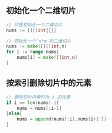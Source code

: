



## 初始化一个二维切片

```go
// 只是初始化一个二维切片
nums := [][]int{{}}

// 初始化一个`n*m`的二维切片
nums := make([][]int,n)
for i := range nums{
    nums[i] = make([]int,n)
}
```

## 按索引删除切片中的元素

```go
// 删除切片中索引为 i 的元素
if i == len(nums)-1{
    nums = nums[:i-1]
}else{
    nums = append(nums[:i],nums[i+1:])
}
```

